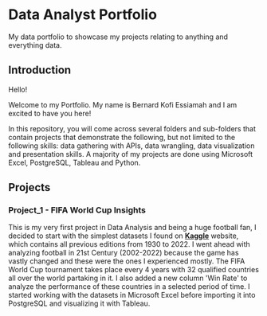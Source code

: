 # Data Analyst Portfolio
My data portfolio to showcase my projects relating to anything and everything data.

## Introduction
Hello!

Welcome to my Portfolio. My name is Bernard Kofi Essiamah and I am excited to have you here!

In this repository, you will come across several folders and sub-folders that contain projects that demonstrate the following, but not limited to the following skills: data gathering with APIs, data wrangling, data visualization and presentation skills. A majority of my projects are done using Microsoft Excel, PostgreSQL, Tableau and Python.

## Projects
### Project_1 - FIFA World Cup Insights
This is my very first project in Data Analysis and being a huge football fan, I decided to start with the simplest datasets I found on **[Kaggle](https://www.kaggle.com/datasets/iamsouravbanerjee/fifa-football-world-cup-dataset)** website, which contains all previous editions from 1930 to 2022. I went ahead with analyzing football in 21st Century (2002-2022) because the game has vastly changed and these were the ones I experienced mostly. The FIFA World Cup tournament takes place every 4 years with 32 qualified countries all over the world partaking in it. I also added a new column 'Win Rate' to analyze the performance of these countries in a selected period of time. I started working with the datasets in Microsoft Excel before importing it into PostgreSQL and visualizing it with Tableau. 
